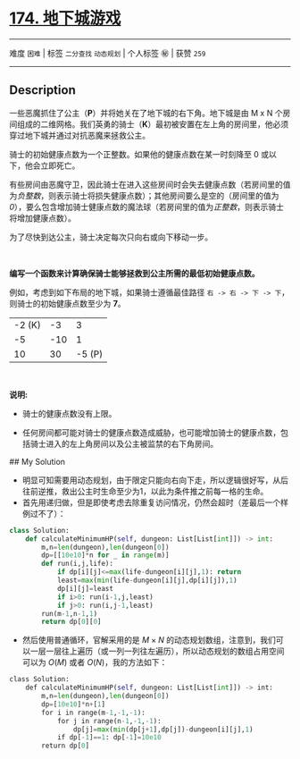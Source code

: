 # [174. 地下城游戏](https://leetcode-cn.com/problems/dungeon-game/)

---

难度 `困难` | 标签 `二分查找` `动态规划`  | 个人标签 ㊙️ | 获赞 `259`

---

## Description

<style>
section pre{
    background-color: #eee;
    border: 1px solid #ddd;
    padding:10px;
    border-radius: 5px;
}
</style>
<section>
<p>一些恶魔抓住了公主（<strong>P</strong>）并将她关在了地下城的右下角。地下城是由&nbsp;M x N 个房间组成的二维网格。我们英勇的骑士（<strong>K</strong>）最初被安置在左上角的房间里，他必须穿过地下城并通过对抗恶魔来拯救公主。</p>
<p>骑士的初始健康点数为一个正整数。如果他的健康点数在某一时刻降至 0 或以下，他会立即死亡。</p>
<p>有些房间由恶魔守卫，因此骑士在进入这些房间时会失去健康点数（若房间里的值为<em>负整数</em>，则表示骑士将损失健康点数）；其他房间要么是空的（房间里的值为 <em>0</em>），要么包含增加骑士健康点数的魔法球（若房间里的值为<em>正整数</em>，则表示骑士将增加健康点数）。</p>
<p>为了尽快到达公主，骑士决定每次只向右或向下移动一步。</p>
<p>&nbsp;</p>
<p><strong>编写一个函数来计算确保骑士能够拯救到公主所需的最低初始健康点数。</strong></p>
<p>例如，考虑到如下布局的地下城，如果骑士遵循最佳路径 <code>右 -&gt; 右 -&gt; 下 -&gt; 下</code>，则骑士的初始健康点数至少为 <strong>7</strong>。</p>
<table class="dungeon">
<tbody><tr> 
<td>-2 (K)</td> 
<td>-3</td> 
<td>3</td> 
</tr> 
<tr> 
<td>-5</td> 
<td>-10</td> 
<td>1</td> 
</tr> 
<tr> 
<td>10</td> 
<td>30</td> 
<td>-5 (P)</td> 
</tr> 
</tbody></table>
<p>&nbsp;</p>
<p><strong>说明:</strong></p>
<ul>
	<li>
	<p>骑士的健康点数没有上限。</p>
	</li>
	<li>任何房间都可能对骑士的健康点数造成威胁，也可能增加骑士的健康点数，包括骑士进入的左上角房间以及公主被监禁的右下角房间。</li>
</ul></section>
## My Solution

-  明显可知需要用动态规划，由于限定只能向右向下走，所以逻辑很好写，从后往前逆推，救出公主时生命至少为1，以此为条件推之前每一格的生命。
- 首先用递归做，但是即使考虑去除重复访问情况，仍然会超时（差最后一个样例过不了）：

```python
class Solution:
    def calculateMinimumHP(self, dungeon: List[List[int]]) -> int:
        m,n=len(dungeon),len(dungeon[0])
        dp=[[10e10]*n for _ in range(m)]
        def run(i,j,life):
            if dp[i][j]<=max(life-dungeon[i][j],1): return
            least=max(min(life-dungeon[i][j],dp[i][j]),1)
            dp[i][j]=least
            if i>0: run(i-1,j,least)
            if j>0: run(i,j-1,least)
        run(m-1,n-1,1)
        return dp[0][0]
```

- 然后使用普通循环，官解采用的是 $M\times N$ 的动态规划数组，注意到，我们可以一层一层往上遍历（或一列一列往左遍历），所以动态规划的数组占用空间可以为 $O(M)$ 或者 $O(N)$，我的方法如下：

```python
class Solution:
    def calculateMinimumHP(self, dungeon: List[List[int]]) -> int:
        m,n=len(dungeon),len(dungeon[0])
        dp=[10e10]*n+[1] 
        for i in range(m-1,-1,-1):
            for j in range(n-1,-1,-1):
                dp[j]=max(min(dp[j+1],dp[j])-dungeon[i][j],1)
            if dp[-1]==1: dp[-1]=10e10
        return dp[0]
```

